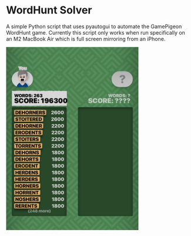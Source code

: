 # WordHunt Solver

A simple Python script that uses pyautogui to automate the GamePigeon WordHunt game. Currently this script only works when run specifically on an M2 MacBook Air which is full screen mirroring from an iPhone.

<img src="./results.png" width="360" height="500">